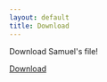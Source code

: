 ```yaml
---
layout: default
title: Download
---
```


Download Samuel's file!

<a id="download-btn" class="btn" href="https://drive.google.com/uc?export=download&id=1DJvxb-MIB_KZEczEsXtJqRri3d5LM8cc">Download</a>
